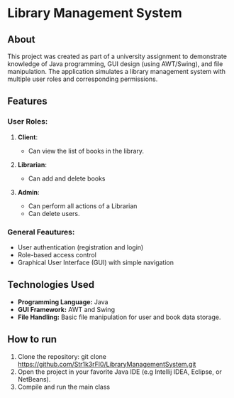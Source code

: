 # **Library Management System**

## **About** 
This project was created as part of a university assignment to demonstrate knowledge of Java programming, GUI design (using AWT/Swing), and file manipulation. The application simulates a library management system with multiple user roles and corresponding permissions.

## **Features**
### User Roles:
  1. **Client**:
     - Can view the list of books in the library.

  2. **Librarian**:
     - Can add and delete books

  3. **Admin**:
     - Can perform all actions of a Librarian
     - Can delete users.

### **General Feautures:**
  - User authentication (registration and login)
  - Role-based access control
  - Graphical User Interface (GUI) with simple navigation

## **Technologies Used**
  - **Programming Language:** Java
  - **GUI Framework:** AWT and Swing
  - **File Handling:** Basic file manipulation for user and book data storage.

## **How to run**
  1. Clone the repository:
     git clone https://github.com/Str1k3rFl0/LibraryManagementSystem.git
  2. Open the project in your favorite Java IDE (e.g Intellij IDEA, Eclipse, or NetBeans).
  3. Compile and run the main class
